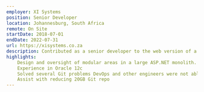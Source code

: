```yaml
---
employer: XI Systems
position: Senior Developer
location: Johannesburg, South Africa
remote: On Site
startDate: 2018-07-01
endDate: 2022-07-31
url: https://xisystems.co.za
description: Contributed as a senior developer to the web version of a contractor project management system for the South African National Roads Agency (SANRAL), developed using ASP.NET MVC. Assisted in efforts to reduce size of an 18GB Git repo by eliminating numerous non-source files like PDF documents and software binaries. Also helped solve various Git problems that the other developers could not solve on their own.
highlights:
    Design and oversight of modular areas in a large ASP.NET monolith.
    Experience in Oracle 12c
    Solved several Git problems DevOps and other engineers were not able to
    Assist with reducing 20GB Git repo
---
```

